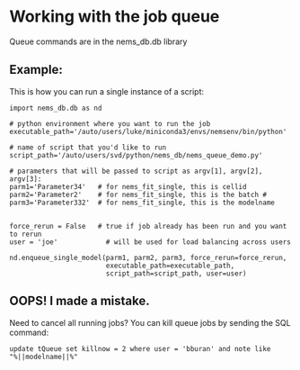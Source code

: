 # Working with the job queue

Queue commands are in the nems_db.db library

## Example:

This is how you can run a single instance of a script:

```
import nems_db.db as nd

# python environment where you want to run the job
executable_path='/auto/users/luke/miniconda3/envs/nemsenv/bin/python'

# name of script that you'd like to run
script_path='/auto/users/svd/python/nems_db/nems_queue_demo.py'

# parameters that will be passed to script as argv[1], argv[2], argv[3]:
parm1='Parameter34'   # for nems_fit_single, this is cellid
parm2='Parameter2'    # for nems_fit_single, this is the batch #
parm3='Parameter332'  # for nems_fit_single, this is the modelname


force_rerun = False   # true if job already has been run and you want to rerun
user = 'joe'            # will be used for load balancing across users

nd.enqueue_single_model(parm1, parm2, parm3, force_rerun=force_rerun,
                        executable_path=executable_path,
                        script_path=script_path, user=user)
```

## OOPS! I made a mistake.

Need to cancel all running jobs? You can kill queue jobs by sending the SQL command:

    update tQueue set killnow = 2 where user = 'bburan' and note like "%||modelname||%"
